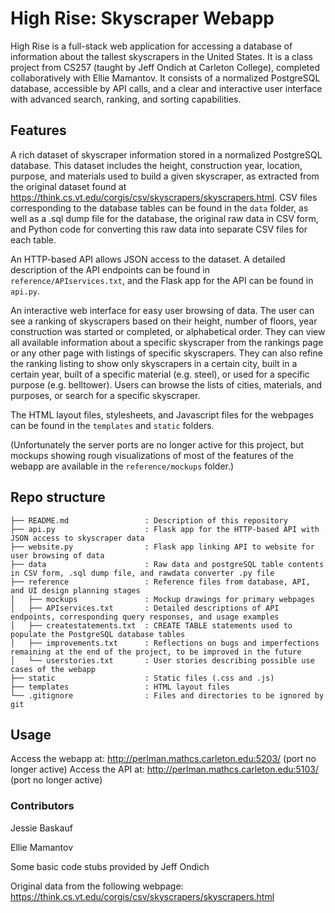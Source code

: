 # High Rise: Skyscraper Webapp
High Rise is a full-stack web application for accessing a database of information about the tallest skyscrapers in the United States. It is a class project from CS257 (taught by Jeff Ondich at Carleton College), completed collaboratively with Ellie Mamantov. It consists of a normalized PostgreSQL database, accessible by API calls, and a clear and interactive user interface with advanced search, ranking, and sorting capabilities.

## Features
A rich dataset of skyscraper information stored in a normalized PostgreSQL database. This dataset includes the height, construction year, location, purpose, and materials used to build a given skyscraper, as extracted from the original dataset found at https://think.cs.vt.edu/corgis/csv/skyscrapers/skyscrapers.html. CSV files corresponding to the database tables can be found in the `data` folder, as well as a .sql dump file for the database, the original raw data in CSV form, and Python code for converting this raw data into separate CSV files for each table.

An HTTP-based API allows JSON access to the dataset. A detailed description of the API endpoints can be found in `reference/APIservices.txt`, and the Flask app for the API can be found in `api.py`.

An interactive web interface for easy user browsing of data. The user can see a ranking of skyscrapers based on their height, number of floors, year construction was started or completed, or alphabetical order. They can view all available information about a specific skyscraper from the rankings page or any other page with listings of specific skyscrapers. They can also refine the ranking listing to show only skyscrapers in a certain city, built in a certain year, built of a specific material (e.g. steel), or used for a specific purpose (e.g. belltower). Users can browse the lists of cities, materials, and purposes, or search for a specific skyscraper.

The HTML layout files, stylesheets, and Javascript files for the webpages can be found in the `templates` and `static` folders.

(Unfortunately the server ports are no longer active for this project, but mockups showing rough visualizations of most of the features of the webapp are available in the `reference/mockups` folder.)


## Repo structure
```
├── README.md                 : Description of this repository
├── api.py                    : Flask app for the HTTP-based API with JSON access to skyscraper data
├── website.py                : Flask app linking API to website for user browsing of data
├── data                      : Raw data and postgreSQL table contents in CSV form, .sql dump file, and rawdata converter .py file
├── reference                 : Reference files from database, API, and UI design planning stages
│   ├── mockups               : Mockup drawings for primary webpages
│   ├── APIservices.txt       : Detailed descriptions of API endpoints, corresponding query responses, and usage examples
│   ├── createstatements.txt  : CREATE TABLE statements used to populate the PostgreSQL database tables
│   ├── improvements.txt      : Reflections on bugs and imperfections remaining at the end of the project, to be improved in the future
│   └── userstories.txt       : User stories describing possible use cases of the webapp
├── static                    : Static files (.css and .js)
├── templates                 : HTML layout files
└── .gitignore                : Files and directories to be ignored by git
```

## Usage

Access the webapp at:
http://perlman.mathcs.carleton.edu:5203/ (port no longer active)
Access the API at:
http://perlman.mathcs.carleton.edu:5103/ (port no longer active)

### Contributors
Jessie Baskauf

Ellie Mamantov

Some basic code stubs provided by Jeff Ondich

Original data from the following webpage:
https://think.cs.vt.edu/corgis/csv/skyscrapers/skyscrapers.html

